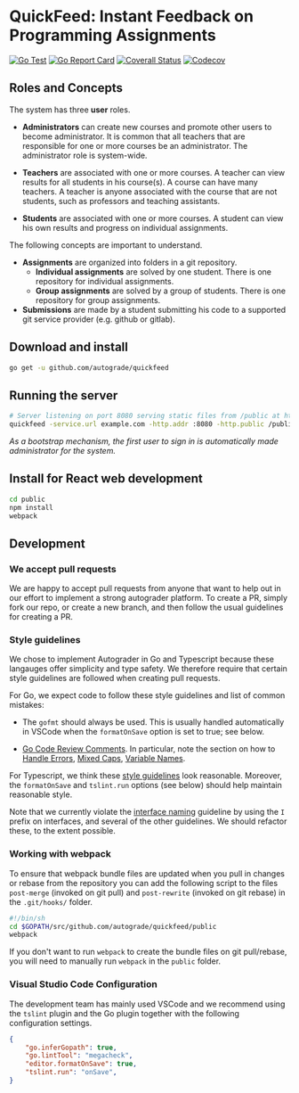 # QuickFeed: Instant Feedback on Programming Assignments

[![Go Test](https://github.com/autograde/quickfeed/workflows/Go%20Test/badge.svg)](https://github.com/autograde/quickfeed/actions)
[![Go Report Card](https://goreportcard.com/badge/github.com/autograde/quickfeed)](https://goreportcard.com/report/github.com/autograde/quickfeed)
[![Coverall Status](https://coveralls.io/repos/github/autograde/quickfeed/badge.svg?branch=master)](https://coveralls.io/github/autograde/quickfeed?branch=master)
[![Codecov](https://codecov.io/gh/autograde/quickfeed/branch/master/graph/badge.svg)](https://codecov.io/gh/autograde/quickfeed)

## Roles and Concepts

The system has three **user** roles.

- **Administrators** can create new courses and promote other users to become administrator. It is common that all teachers that are responsible for one or more courses be an administrator. The administrator role is system-wide.

- **Teachers** are associated with one or more courses. A teacher can view results for all students in his course(s). A course can have many teachers. A teacher is anyone associated with the course that are not students, such as professors and teaching assistants.

- **Students** are associated with one or more courses. A student can view his own results and progress on individual assignments.

The following concepts are important to understand.

- **Assignments** are organized into folders in a git repository.
  - **Individual assignments** are solved by one student. There is one repository for individual assignments.
  - **Group assignments** are solved by a group of students. There is one repository for group assignments.
- **Submissions** are made by a student submitting his code to a supported git service provider (e.g. github or gitlab).

## Download and install

   ```sh
   go get -u github.com/autograde/quickfeed
   ```

## Running the server

   ```sh
   # Server listening on port 8080 serving static files from /public at https://example.com/.
   quickfeed -service.url example.com -http.addr :8080 -http.public /public
   ```

*As a bootstrap mechanism, the first user to sign in is automatically made administrator for the system.*

## Install for React web development

   ```sh
   cd public
   npm install
   webpack
   ```

## Development

### We accept pull requests

We are happy to accept pull requests from anyone that want to help out in our
effort to implement a strong autograder platform. To create a PR, simply fork
our repo, or create a new branch, and then follow the usual guidelines for
creating a PR.

### Style guidelines

We chose to implement Autograder in Go and Typescript because these langauges
offer simplicity and type safety. We therefore require that certain style guidelines
are followed when creating pull requests.

For Go, we expect code to follow these style guidelines and list of common mistakes:

- The `gofmt` should always be used. This is usually handled automatically in VSCode
  when the `formatOnSave` option is set to true; see below.

- [Go Code Review Comments](https://github.com/golang/go/wiki/CodeReviewComments).
  In particular, note the section on how to
  [Handle Errors](https://github.com/golang/go/wiki/CodeReviewComments#handle-errors),
  [Mixed Caps](https://github.com/golang/go/wiki/CodeReviewComments#mixed-caps),
  [Variable Names](https://github.com/golang/go/wiki/CodeReviewComments#variable-names).

For Typescript, we think these [style guidelines](https://github.com/basarat/typescript-book/blob/master/docs/styleguide/styleguide.md)
look reasonable. Moreover, the `formatOnSave` and `tslint.run` options (see below)
should help maintain reasonable style.

Note that we currently violate the [interface naming](https://github.com/basarat/typescript-book/blob/master/docs/styleguide/styleguide.md#interface)
guideline by using the `I` prefix on interfaces, and several of the other guidelines.
We should refactor these, to the extent possible.

### Working with webpack

To ensure that webpack bundle files are updated when you pull in changes or
rebase from the repository you can add the following script to the files
`post-merge` (invoked on git pull) and `post-rewrite` (invoked on git rebase)
in the `.git/hooks/` folder.

   ```sh
   #!/bin/sh
   cd $GOPATH/src/github.com/autograde/quickfeed/public
   webpack
   ```

If you don't want to run `webpack` to create the bundle files on git pull/rebase,
you will need to manually run `webpack` in the `public` folder.

### Visual Studio Code Configuration

The development team has mainly used VSCode and we recommend using the `tslint`
plugin and the Go plugin together with the following configuration settings.

```json
{
    "go.inferGopath": true,
    "go.lintTool": "megacheck",
    "editor.formatOnSave": true,
    "tslint.run": "onSave",
}
```
